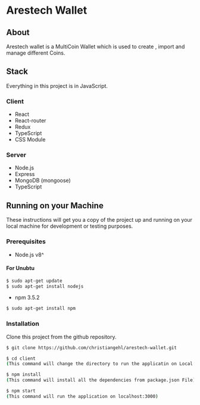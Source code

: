 # Arestech Wallet

## About

Arestech wallet is a MultiCoin Wallet which is used to create , import and manage different Coins.

## Stack

Everything in this project is in JavaScript. 

### Client

- React
- React-router
- Redux
- TypeScript
- CSS Module

### Server

- Node.js
- Express
- MongoDB (mongoose)
- TypeScript

## Running on your Machine

These instructions will get you a copy of the project up and running on your local machine for development or testing purposes.

### Prerequisites
- Node.js v8^
#### For Unubtu
```bash
$ sudo apt-get update
$ sudo apt-get install nodejs
```
- npm 3.5.2
```bash
$ sudo apt-get install npm
```

### Installation
Clone this project from the github repository.

```bash
$ git clone https://github.com/christiangehl/arestech-wallet.git
```
```bash
$ cd client
(This command will change the directory to run the applicatin on Local System)
```
```bash
$ npm install 
(This command will install all the dependencies from package.json File)
```
```bash
$ npm start
(This command will run the application on localhost:3000)
```

